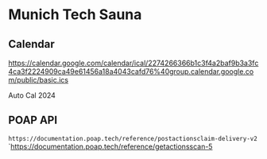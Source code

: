 # Munich Tech Sauna

## Calendar
https://calendar.google.com/calendar/ical/2274266366b1c3f4a2baf9b3a3fc4ca3f2224909ca49e61456a18a4043cafd76%40group.calendar.google.com/public/basic.ics

Auto Cal 2024


## POAP API
`https://documentation.poap.tech/reference/postactionsclaim-delivery-v2`
`https://documentation.poap.tech/reference/getactionsscan-5